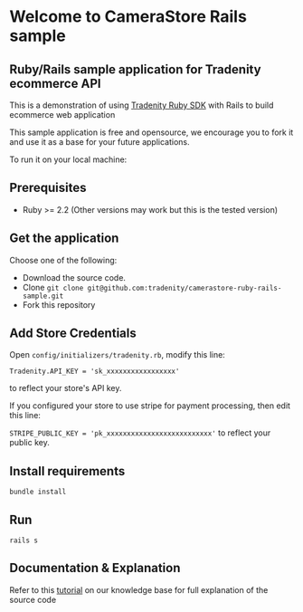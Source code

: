 Welcome to CameraStore Rails sample
===================================

## Ruby/Rails sample application for Tradenity ecommerce API

This is a demonstration of using [Tradenity Ruby SDK](https://github.com/tradenity/ruby-sdk) with Rails to build ecommerce web application

This sample application is free and opensource, we encourage you to fork it and use it as a base for your future applications.

To run it on your local machine:

## Prerequisites

-  Ruby >= 2.2 (Other versions may work but this is the tested version)

## Get the application

Choose one of the following:

- Download the source code.
- Clone `git clone git@github.com:tradenity/camerastore-ruby-rails-sample.git`
- Fork this repository

## Add Store Credentials

Open `config/initializers/tradenity.rb`, modify this line: 

`Tradenity.API_KEY = 'sk_xxxxxxxxxxxxxxxxx'` 

to reflect your store's API key.

If you configured your store to use stripe for payment processing, then edit this line:

`STRIPE_PUBLIC_KEY = 'pk_xxxxxxxxxxxxxxxxxxxxxxxxxx'` to reflect your public key.


## Install requirements

`bundle install`

## Run

`rails s`

## Documentation & Explanation

Refer to this [tutorial](http://docs.tradenity.com/kb/tutorials/ruby/rails/)
on our knowledge base for full explanation of the source code